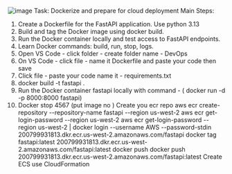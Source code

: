 ![image](https://github.com/user-attachments/assets/090b836d-6ee0-4579-9b09-86b577675754)
Task: Dockerize and prepare for cloud deployment
Main Steps:
1. Create a Dockerfile for the FastAPI application. Use python 3.13
2. Build and tag the Docker image using docker build.
3. Run the Docker container locally and test access to FastAPI endpoints.
4. Learn Docker commands: build, run, stop, logs.
5. Open VS Code - click folder - create folder name - DevOps
6. On VS Code - click file - name it Dockerfile and paste your code then save
7. Click file - paste your code name it - requirements.txt
8. docker build -t fastapi .
9. Run the Docker container fastapi locally with command - ( docker run -d -p 8000:8000 fastapi)
10. Docker stop 4567 (put image no )
Create you ecr repo
aws ecr create-repository --repository-name fastapi --region us-west-2
aws ecr get-login-password --region us-west-2
aws ecr get-login-password --region us-west-2 | docker login --username AWS --password-stdin 200799931813.dkr.ecr.us-west-2.amazonaws.com/fastapi
docker tag fastapi:latest 200799931813.dkr.ecr.us-west-2.amazonaws.com/fastapi:latest
docker push
docker push 200799931813.dkr.ecr.us-west-2.amazonaws.com/fastapi:latest
Create ECS use CloudFormation 

                                                                           


